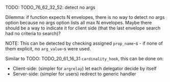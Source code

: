 
TODO: TODO_76_62_32_52: detect no args

Dilemma: if function expects N envelopes, there is no way to detect no args option because no args option lists all max N envelopes.
Maybe there should be a way to indicate it for client side (that the last envelope search had no criteria to search)?

NOTE: This can be detected by checking assigned `prop_name`-s - if none of them explicit, no `arg_value`-s were used.

Similar to TODO: TODO_20_61_16_31 `cardinality_hook`, this can be done on:
*   Client-side: (simpler for `argrelay`) let each delegator decide by itself
*   Server-side: (simpler for users) redirect to generic handler
